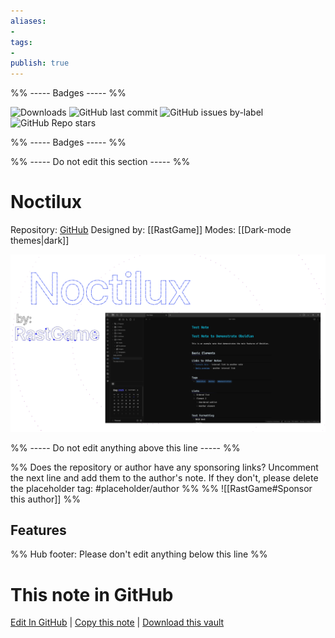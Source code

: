```yaml
---
aliases:
- 
tags: 
- 
publish: true
---
```


%% ----- Badges ----- %%

![Downloads](https://img.shields.io/badge/downloads-140-573E7A?style=for-the-badge&logo=)
![GitHub last commit](https://img.shields.io/github/last-commit/RastGame/Noctilux?color=573E7A&label=last%20update&logo=github&style=for-the-badge)
![GitHub issues by-label](https://img.shields.io/github/issues/RastGame/Noctilux/help%20wanted?color=573E7A&logo=github&style=for-the-badge) 
![GitHub Repo stars](https://img.shields.io/github/stars/RastGame/Noctilux?color=573E7A&logo=github&style=for-the-badge)

%% ----- Badges ----- %%

%% ----- Do not edit this section ----- %%

# Noctilux

Repository: [GitHub](https://github.com/RastGame/Noctilux)
Designed by: [[RastGame]]
Modes: [[Dark-mode themes|dark]]



![screenshot](https://github.com/RastGame/Noctilux/raw/HEAD/Assets/preview.png)

%% ----- Do not edit anything above this line ----- %% 

%% Does the repository or author have any sponsoring links? Uncomment the next line and add them to the author's note. If they don't, please delete the placeholder tag: #placeholder/author %%
%% ![[RastGame#Sponsor this author]] %%


## Features



%% Hub footer: Please don't edit anything below this line %%

# This note in GitHub

<span class="git-footer">[Edit In GitHub](https://github.dev/obsidian-community/obsidian-hub/blob/main/02%20-%20Community%20Expansions/02.05%20All%20Community%20Expansions/Themes/Noctilux.md "git-hub-edit-note") | [Copy this note](https://raw.githubusercontent.com/obsidian-community/obsidian-hub/main/02%20-%20Community%20Expansions/02.05%20All%20Community%20Expansions/Themes/Noctilux.md "git-hub-copy-note") | [Download this vault](https://github.com/obsidian-community/obsidian-hub/archive/refs/heads/main.zip "git-hub-download-vault") </span>
